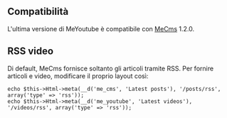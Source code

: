## Compatibilità
L'ultima versione di MeYoutube è compatibile con [MeCms](http://github.com/mirko-pagliai/MeCms) 1.2.0.

## RSS video
Di default, MeCms fornisce soltanto gli articoli tramite RSS. Per fornire articoli e video, modificare il proprio layout così:

	echo $this->Html->meta(__d('me_cms', 'Latest posts'), '/posts/rss', array('type' => 'rss'));
	echo $this->Html->meta(__d('me_youtube', 'Latest videos'), '/videos/rss', array('type' => 'rss'));